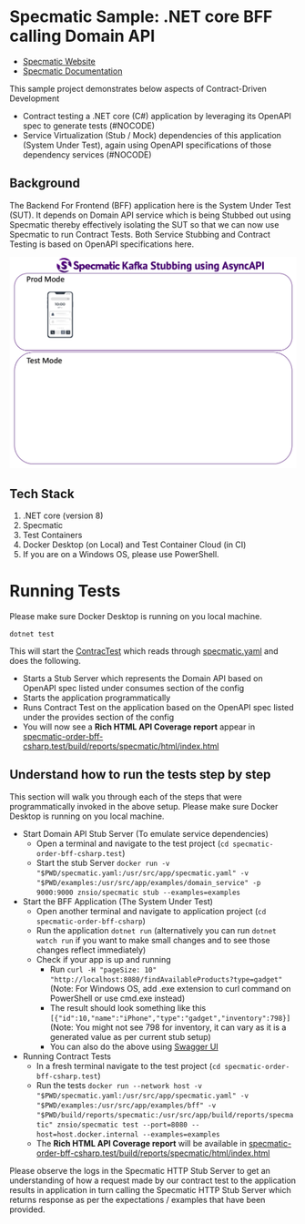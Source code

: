 # Specmatic Sample: .NET core BFF calling Domain API

* [Specmatic Website](https://specmatic.io)
* [Specmatic Documentation](https://specmatic.io/documentation.html)

This sample project demonstrates below aspects of Contract-Driven Development
* Contract testing a .NET core (C#) application by leveraging its OpenAPI spec to generate tests (#NOCODE)
* Service Virtualization (Stub / Mock) dependencies of this application (System Under Test), again using OpenAPI specifications of those dependency services (#NOCODE)

## Background

The Backend For Frontend (BFF) application here is the System Under Test (SUT). It depends on Domain API service which is being Stubbed out using Specmatic thereby effectively isolating the SUT so that we can now use Specmatic to run Contract Tests. Both Service Stubbing and Contract Testing is based on OpenAPI specifications here.

![CSharp Contract Driven Development](assets/specmatic-order-bff-architecture.gif)

## Tech Stack
1. .NET core (version 8)
2. Specmatic
3. Test Containers
4. Docker Desktop (on Local) and Test Container Cloud (in CI)
5. If you are on a Windows OS, please use PowerShell.

# Running Tests

Please make sure Docker Desktop is running on you local machine.

```shell
dotnet test
```

This will start the [ContracTest](specmatic-order-bff-csharp.test/contract/ContractTests.cs) which reads through [specmatic.yaml](specmatic-order-bff-csharp.test/specmatic.yaml) and does the following.
* Starts a Stub Server which represents the Domain API based on OpenAPI spec listed under consumes section of the config
* Starts the application programmatically
* Runs Contract Test on the application based on the OpenAPI spec listed under the provides section of the config
* You will now see a **Rich HTML API Coverage report** appear in [specmatic-order-bff-csharp.test/build/reports/specmatic/html/index.html](specmatic-order-bff-csharp.test/build/reports/specmatic/html/index.html)

## Understand how to run the tests step by step

This section will walk you through each of the steps that were programmatically invoked in the above setup. Please make sure Docker Desktop is running on you local machine.

* Start Domain API Stub Server (To emulate service dependencies)
  * Open a terminal and navigate to the test project (`cd specmatic-order-bff-csharp.test`)
  * Start the stub Server `docker run -v "$PWD/specmatic.yaml:/usr/src/app/specmatic.yaml" -v "$PWD/examples:/usr/src/app/examples/domain_service" -p 9000:9000 znsio/specmatic stub --examples=examples`
* Start the BFF Application (The System Under Test)
  * Open another terminal and navigate to application project (`cd specmatic-order-bff-csharp`)
  * Run the application `dotnet run` (alternatively you can run `dotnet watch run` if you want to make small changes and to see those changes reflect immediately)
  * Check if your app is up and running
    * Run `curl -H "pageSize: 10" "http://localhost:8080/findAvailableProducts?type=gadget"` (Note: For Windows OS, add .exe extension to curl command on PowerShell or use cmd.exe instead)
    * The result should look something like this `[{"id":10,"name":"iPhone","type":"gadget","inventory":798}]` (Note: You might not see 798 for inventory, it can vary as it is a generated value as per current stub setup)
    * You can also do the above using [Swagger UI]("http://localhost:8080/swagger")
* Running Contract Tests
  * In a fresh terminal navigate to the test project (`cd specmatic-order-bff-csharp.test`)
  * Run the tests `docker run --network host -v "$PWD/specmatic.yaml:/usr/src/app/specmatic.yaml" -v "$PWD/examples:/usr/src/app/examples/bff" -v "$PWD/build/reports/specmatic:/usr/src/app/build/reports/specmatic" znsio/specmatic test --port=8080 --host=host.docker.internal --examples=examples`
  * The **Rich HTML API Coverage report** will be available in [specmatic-order-bff-csharp.test/build/reports/specmatic/html/index.html](specmatic-order-bff-csharp.test/build/reports/specmatic/html/index.html)

Please observe the logs in the Specmatic HTTP Stub Server to get an understanding of how a request made by our contract test to the application results in application in turn calling the Specmatic HTTP Stub Server which returns response as per the expectations / examples that have been provided.
